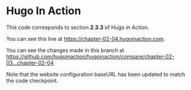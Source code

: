 Hugo In Action
===============

This code corresponds to section **2.3.3** of Hugo in Action.

You can see this live at https://chapter-02-04.hugoinaction.com.

You can see the changes made in this branch at https://github.com/hugoinaction/hugoinaction/compare/chapter-02-03...chapter-02-04

Note that the website configuration baseURL has been updated to match the code checkpoint.
